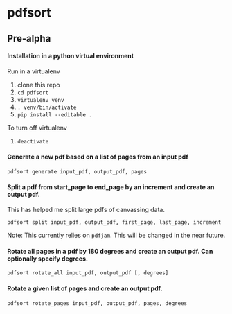 # pdfsort
## Pre-alpha

#### Installation in a python virtual environment
Run in a virtualenv
1. clone this repo
1. `cd pdfsort`
1. `virtualenv venv`
1. `. venv/bin/activate`
1. `pip install --editable .`

To turn off virtualenv
1. `deactivate`

#### Generate a new pdf based on a list of pages from an input pdf

`pdfsort generate input_pdf, output_pdf, pages`

#### Split a pdf from start_page to end_page by an increment and create an output pdf.
This has helped me split large pdfs of canvassing data.

`pdfsort split input_pdf, output_pdf, first_page, last_page, increment`

Note: This currently relies on `pdfjam`. This will be changed in the near future.

#### Rotate all pages in a pdf by 180 degrees and create an output pdf. Can optionally specify degrees.

`pdfsort rotate_all input_pdf, output_pdf [, degrees]`

#### Rotate a given list of pages and create an output pdf.

`pdfsort rotate_pages input_pdf, output_pdf, pages, degrees`
